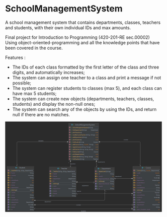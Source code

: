 # SchoolManagementSystem
A school management system that contains departments, classes, teachers and students, 
with their own individual IDs and max amounts.

Final project for Introduction to Programming (420-201-RE sec.00002)
Using object-oriented-programming and all the knowledge points that have been covered in the course.

Features : 
- The IDs of each class formatted by the first letter of the class and three digits, and automatically increases;
- The system can assign one teacher to a class and print a message if not possible;
- The system can register students to classes (max 5), and each class can have max 5 students;
- The system can create new objects (departments, teachers, classes, students) and display the non-null ones;
- The system can search any of the objects by using the IDs, and return null if there are no matches.

![img_4.png](src/main/resources/img_4.png)